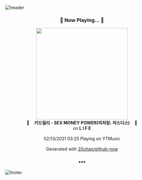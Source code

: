 ![header](https://capsule-render.vercel.app/api?type=wave&height=170&section=header&text=Hi.%20I'm%20SHIFT&fontColor=090707&fontAlignX=45&fontAlignY=65&fontSize=100)

<h3 align="center">🎵 Now Playing... 🎵</h3>
<p align="center">
  <a href="https://music.youtube.com/channel/UCYzWVpdZqtp6Ihtzy4_9M3g">
    <img width="300" src="https://lh3.googleusercontent.com/zgMUBhJrrK-CUX3nMKbQKLdXBIYMjdOgLOjRb-0RE1RnTomyhGfX0H8hQ7lwR3m10eTs5llZO9kt_9g">
  </a>
  <br>
  🎵&nbsp&nbsp&nbsp <b>키드밀리 - SEX MONEY POWER(피처링: 저스디스)</b> &nbsp&nbsp&nbsp🎵
  <br>
  on <b>L I F E</b>
  
  <br />
  <br />
  02/13/2021 03:25 Playing on YTMusic
  <br />
  <br />
  Generated with <a href="https://github.com/20chan/github-now">20chan/github-now</a>
</p>

<h3 align="center">•••</h3>

![footer](https://capsule-render.vercel.app/api?type=wave&height=150&section=footer)
